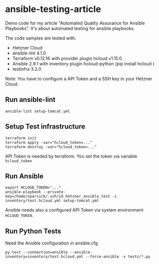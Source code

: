 # ansible-testing-article
Demo code for my article "Automated Quality Assurance for Ansible Playbooks".
It's about automated testing for ansible playbooks.

The code samples are tested with:
* Hetzner Cloud
* ansible-lint 4.1.0
* Terraform v0.12.16 with provider plugin hcloud v1.15.0
* Ansible 2.9.1 with inventory plugin hcloud-python (pip install hcloud )
* testinfra 3.2.0

Note: You have to configure a API Token and a SSH key in your Hetzner Cloud.

## Run ansible-lint
```
ansible-lint setup-tomcat.yml
```

## Setup Test infrastructure
```
terraform init
terraform apply -var="hcloud_token=..."
terraform destroy -var="hcloud_token=..."
```
API Token is needed by terraform.
You set the token via variable `hcloud_token`


## Run Ansible
```
export HCLOUD_TOKEN="..."
ansible-playbook --private-key=/home/sparsick/.ssh/id_hetzner_ansible_test -i inventory/test.hcloud.yml setup-tomcat.yml
```
Ansible needs also a configured API Token via system environment `HCLOUD_TOKEN`.

## Run Python Tests
Need the Ansible configuration in ansible.cfg

```
py.test --connection=ansible --ansible-inventory=inventory/test.hcloud.yml --force-ansible -v tests/*.py
```
